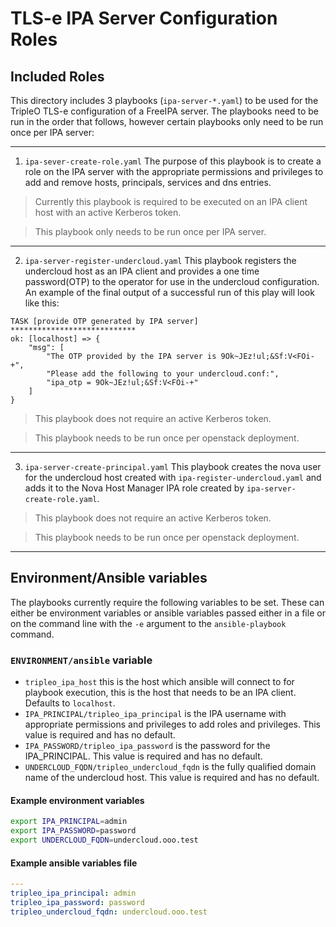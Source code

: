 # TLS-e IPA Server Configuration Roles

## Included Roles

This directory includes 3 playbooks (`ipa-server-*.yaml`) to be used for the TripleO TLS-e configuration of a FreeIPA server.  The playbooks need to be run in the order that follows, however certain playbooks only need to be run once per IPA server:

---
1. `ipa-sever-create-role.yaml` The purpose of this playbook is to create a role on the IPA server with the appropriate permissions and privileges to add and remove hosts, principals, services and dns entries.
> Currently this playbook is required to be executed on an IPA client host with an active Kerberos token.

> This playbook only needs to be run once per IPA server.
---
2. `ipa-server-register-undercloud.yaml` This playbook registers the undercloud host as an IPA client and provides a one time password(OTP) to the operator for use in the undercloud configuration.  An example of the final output of a successful run of this play will look like this:
```
TASK [provide OTP generated by IPA server] ****************************
ok: [localhost] => {
    "msg": [
        "The OTP provided by the IPA server is 9Ok~JEz!ul;&Sf:V<FOi-+",
        "Please add the following to your undercloud.conf:",
        "ipa_otp = 9Ok~JEz!ul;&Sf:V<FOi-+"
    ]
}
```
> This playbook does not require an active Kerberos token.

> This playbook needs to be run once per openstack deployment.
---
3. `ipa-server-create-principal.yaml` This playbook creates the nova user for the undercloud host created with `ipa-register-undercloud.yaml` and adds it to the Nova Host Manager IPA role created by `ipa-server-create-role.yaml`.
> This playbook does not require an active Kerberos token.

> This playbook needs to be run once per openstack deployment.
---
## Environment/Ansible variables
The playbooks currently require the following variables to be set.  These can either be environment variables or ansible variables passed either in a file or on the command line with the `-e` argument to the `ansible-playbook` command.

### `ENVIRONMENT/ansible` variable
* `tripleo_ipa_host` this is the host which ansible will connect to for playbook execution, this is the host that needs to be an IPA client.  Defaults to `localhost`.
* `IPA_PRINCIPAL/tripleo_ipa_principal` is the IPA username with appropriate permissions and privileges to add roles and privileges. This value is required and has no default.
* `IPA_PASSWORD/tripleo_ipa_password` is the password for the IPA_PRINCIPAL.  This value is required and has no default.
* `UNDERCLOUD_FQDN/tripleo_undercloud_fqdn` is the fully qualified domain name of the undercloud host.  This value is required and has no default.

#### Example environment variables
```bash
export IPA_PRINCIPAL=admin
export IPA_PASSWORD=password
export UNDERCLOUD_FQDN=undercloud.ooo.test
```

#### Example ansible variables file
```yaml
---
tripleo_ipa_principal: admin
tripleo_ipa_password: password
tripleo_undercloud_fqdn: undercloud.ooo.test
```
